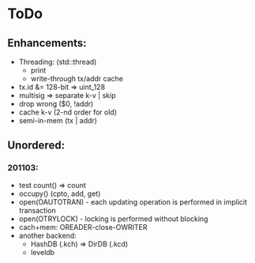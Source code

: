 # ToDo

## Enhancements:

- Threading: (std::thread)
  - print
  - write-through tx/addr cache
- tx.id &= 128-bit => uint_128
- multisig => separate k-v | skip
- drop wrong ($0, !addr)
- cache k-v (2-nd order for old)
- semi-in-mem (tx | addr)

## Unordered:

### 201103:
- test count() => count
- occupy() (cpto, add, get)
- open(OAUTOTRAN) - each updating operation is performed in implicit transaction
- open(OTRYLOCK) - locking is performed without blocking
- cach+mem: OREADER-close-OWRITER
- another backend:
  - HashDB (.kch) => DirDB (.kcd)
  - leveldb

